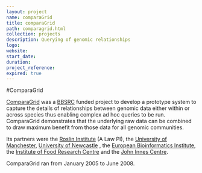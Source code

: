 ```yaml
---
layout: project
name: comparaGrid
title: comparaGrid
path: comparagrid.html
collection: projects
description: Querying of genomic relationships
logo:
website:
start_date:
duration:
project_reference:
expired: true
---
```


#ComparaGrid

[ComparaGrid](http://www.comparagrid.org/) was a [BBSRC](http://www.bbsrc.ac.uk/) funded project to develop a prototype system to capture the details of relationships between genomic data
either within or across species thus enabling complex ad hoc queries to be run. ComparaGrid demonstrates that the underlying raw data
can be combined to draw maximum benefit from those data for all genomic communities.

Its partners were the [Roslin Institute](http://www.roslin.ac.uk/) (A Law PI),
the [University of Manchester](http://www.manchester.ac.uk/), [University of Newcastle](http://www.ncl.ac.uk/) , the [European Bioinformatics Institute](http://www.ebi.ac.uk/),
the [Institute of Food Research Centre](http://www.ifr.ac.uk/) and the [John Innes Centre](http://www.jic.ac.uk/).

ComparaGrid ran from January 2005 to June 2008.
